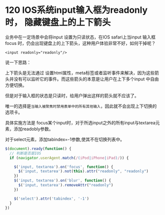# 120 IOS系统input输入框为readonly时， 隐藏键盘上的上下箭头

业务中在一定场景中会将input 设置为只读状态，在IOS safari上当input 输入框focus 时，仍会出现键盘上的上下箭头，这种用户体验非常不好，如何干掉呢？

`<input readonly="readonly"/>`

说一下思路：

上下箭头是无法通过 设置html属性，meta标签或者监听事件来解决，因为这些箭头并没有可以监听它的事件。而这些箭头的本意是让用户在上下多个input 中自由方便切换。

但是对于输入框的状态是只读时，给用户弹出这样的箭头就不应该了。

唯一的选择是`当输入被聚焦时禁用表单中的所有其他输入`，因此就不会出现上下切换的选项卡。

具体实施方法是 focus某个input时，对于所选input之外的所有input与textarea元素，添加readobly参数。

对于select元素，添加tabindex=-1参数,使其不在切换列表中。

```javascript
$(document).ready(function() {
  // 判断是否是IOS
  if (navigator.userAgent.match(/(iPod|iPhone|iPad)/)) {

    $('input, textarea').on('focus', function() {
      $('input, textarea').not(this).attr("readonly", "readonly")
    })
    $('input, textarea').on('blur', function() {
      $('input, textarea').removeAttr("readonly")
    })

    $('select').attr('tabindex', '-1')
  }
})
```


